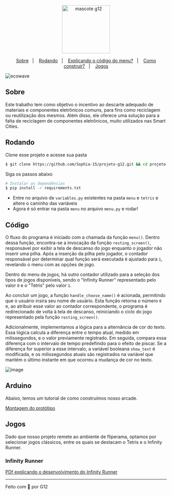 
<div align="center">
 <img src="https://github.com/Sophia-15/projeto-g12/assets/67246528/85124103-f681-4ec8-8612-1a1a2de99250" alt="mascote g12" width="150" />
</div>

<p align="center">
  <a href="#sobre">Sobre</a>&nbsp;&nbsp;&nbsp;|&nbsp;&nbsp;&nbsp;
  <a href="#rodando">Rodando</a>&nbsp;&nbsp;&nbsp;|&nbsp;&nbsp;&nbsp;
  <a href="#código">Explicando o código do menu?</a>&nbsp;&nbsp;&nbsp;|&nbsp;&nbsp;&nbsp;
  <a href="#arduino">Como construir?</a>&nbsp;&nbsp;&nbsp;|&nbsp;&nbsp;&nbsp;
  <a href="#jogos">Jogos</a>
</p> 

![ecowave](https://github.com/Sophia-15/projeto-g12/assets/67246528/fd7debaf-04e8-48dd-aedf-40059c31b361)


## Sobre
Este trabalho tem como objetivo o incentivo ao descarte adequado de materiais e
componentes eletrônicos comuns, para fins como reciclagem ou reutilização dos
mesmos. Além disso, ele oferece uma solução para a falta de reciclagem de componentes
eletrônicos, muito utilizados nas Smart Cities.

## Rodando
Clone esse projeto e acesse sua pasta

```bash
$ git clone https://github.com/Sophia-15/projeto-g12.git && cd projeto-g12
```

Siga os passos abaixo
```bash
# Instalar as dependências 
$ pip install -r requirements.txt
```
- Entre no arquivo de ```variables.py``` existentes na pasta ```menu``` e ```tetris``` e altere o caminho das variáveis
- Agora é só entrar na pasta ```menu``` no arquivo ```menu.py``` e rodar!

## Código
<p>

O fluxo do programa é iniciado com a chamada da função ```menu()```. Dentro dessa função, encontra-se a invocação da função ```resting_screen()```, responsável por exibir a tela de descanso do jogo enquanto o jogador não inserir uma pilha. Após a inserção da pilha pelo jogador, o contador responsável por determinar qual função será executada é ajustado para ```1```, revelando o menu com as opções de jogo.

Dentro do menu de jogos, há outro contador utilizado para a seleção dos tipos de jogos disponíveis, sendo o "Infinity Runner" representado pelo valor ```0``` e o "Tetris" pelo valor ```1```.

Ao concluir um jogo, a função ```handle_choose_name()``` é acionada, permitindo que o usuário insira seu nome de usuário. Esta função retorna o número ```0``` e, ao atribuir esse valor ao contador correspondente, o programa é redirecionado de volta à tela de descanso, reiniciando o ciclo do jogo representado pela função ```resting_screen()```.

Adicionalmente, implementamos a lógica para a alternância de cor do texto. Essa lógica calcula a diferença entre o tempo atual, medido em milissegundos, e o valor previamente registrado. Em seguida, compara essa diferença com o intervalo de tempo predefinido para o efeito de piscar. Se a diferença for superior a esse intervalo, a variável booleana ```show_text``` é modificada, e os milissegundos atuais são registrados na variável que mantém o último instante em que ocorreu a mudança de cor no texto.

![image](https://github.com/Sophia-15/projeto-g12/assets/67246528/63870354-d844-45f1-b5b3-b5ef1b9bbb8f)
</p>

## Arduino
<p>
 Abaixo, temos um tutorial de como construímos nosso arcade.
</p>

[Montagem do protótipo](https://github.com/Sophia-15/projeto-g12/files/13507701/Tutorial.de.Montagem.pdf)


## Jogos
<p>
  Dado que nosso projeto remete ao ambiente de fliperama, optamos por selecionar jogos clássicos, entre os quais se destacam o Tetris e o Infinity Runner.
</p>

### Infinity Runner
[PDf explicando o desenvolvimento do Infinity Runner](https://github.com/Sophia-15/projeto-g12/files/13507514/Tutorial_InfinityRunner.pdf)

---

Feito com 💚 por G12 




